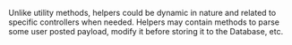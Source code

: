 Unlike utility methods, helpers could be dynamic in nature and related to specific controllers when needed. Helpers may contain methods to parse some user posted payload, modify it before storing it to the Database, etc.